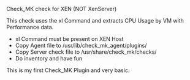 Check_MK check for XEN (NOT XenServer)

This check uses the xl Command and extracts CPU Usage by VM with Performance data.

- xl Command must be present on XEN Host
- Copy Agent file to /usr/lib/check_mk_agent/plugins/
- Copy Server check file to /usr/share/check_mk/checks/
- Do inventory and have fun


This is my first Check_MK Plugin and very basic.
